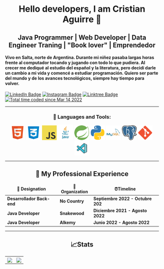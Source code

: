 <h1 align="center"> Hello developers, I am Cristian Aguirre 👋 </h1>

<h2 align="center">Java Programmer | Web Developer | Data Engineer Traning | "Book lover" | Emprendedor </h2>

<h4> Vivo en Salta, norte de Argentina. Durante mi niñez pasaba largas horas frente al computador tocando y jugando con todo lo que pudiera. Al crecer me dediqué al estudio del español y la literatura, pero decidí darle un cambio a mi vida y comencé a estudiar programación. Quiero ser parte del mundo y de los avances tecnológicos, siempre hay tiempo para volver. </h4>

[![LinkedIn Badge](https://img.shields.io/badge/LinkedIn-Profile-informational?style=flat&logo=linkedin&logoColor=white&color=0D76A8)](https://www.linkedin.com/in/cristian-aguirre-822858220/)
[![Instagram Badge](https://img.shields.io/badge/Instagram-Profile-informational?style=flat&logo=instagram&logoColor=white&color=0D76A8)](https://www.instagram.com/aguirre_cristian101/?hl=es-la)
[![Linktree Badge](https://img.shields.io/badge/Linktree-Profile-informational?style=flat&logo=linktree&logoColor=white&color=0D76A8)](https://linktr.ee/cristianaguirre.dev)
<a href="https://wakatime.com/@d3f07f69-eabd-42f0-80b2-9950f8e74bd3"><img src="https://wakatime.com/badge/user/d3f07f69-eabd-42f0-80b2-9950f8e74bd3.svg" alt="Total time coded since Mar 14 2022" /></a>


<hr>

<h3 align="center">💼 Languages and Tools:</h3>

<p align="center">
<img src="https://github.com/Cristianaaguirre/Cristianaaguirre/blob/main/assets/html.svg" alt="HTML" width="48" height="48"/>&nbsp;<img src="https://github.com/Cristianaaguirre/Cristianaaguirre/blob/main/assets/css.png" alt="CSS" width="48" height="48"/>&nbsp;<img src="https://github.com/Cristianaaguirre/Cristianaaguirre/blob/main/assets/js.png" alt="JavaScript" width="48" height="48"/>&nbsp;<img src="https://github.com/Cristianaaguirre/Cristianaaguirre/blob/main/assets/java.png" alt="Java" width="50" height="50"/>&nbsp;<img src="https://github.com/Cristianaaguirre/Cristianaaguirre/blob/main/assets/spring.svg" alt="Spring" width="48" height="48"/>&nbsp;<img src="https://github.com/Cristianaaguirre/Cristianaaguirre/blob/main/assets/python.png" alt="Python" width="48" height="48"/>&nbsp;<img src="https://github.com/Cristianaaguirre/Cristianaaguirre/blob/main/assets/mysql.svg" alt="MySQL" width="48" height="48"/>&nbsp;<img src="https://github.com/Cristianaaguirre/Cristianaaguirre/blob/main/assets/postgres.png" alt="Postgres" width="48" height="48"/>&nbsp;<img src="https://github.com/Cristianaaguirre/Cristianaaguirre/blob/main/assets/git.png" alt="Git" width="48" height="48"/>&nbsp;<img src="https://github.com/Cristianaaguirre/Cristianaaguirre/blob/main/assets/vscode.png" alt="VS" width="48" height="48"/>
</p>

<hr>

<h2 align="center" id = "work-experience">🚀 My Professional Experience </h2> 
<div align="center">
<table>
  <thead align="center">
    <tr border: none;>
      <td><b> 💼 Designation </b></td> 
      <td><b> 🏢Organization </b></td> 
      <td><b> ⏰Timeline  </b></td> 
      </tr>
  </thead>
  <tbody> 
   <tr>
      <td> <b> Desarrollador Back-end </b> </td>
      <td> <b> No Country </b> </td>
      <td> <b> Septiembre 2022 - Octubre 202 </b> </td>
   </tr>
    <tr>
      <td> <b> Java Developer </b> </td>
      <td> <b> Snakewood </b> </td>
      <td> <b> Diciembre 2021 - Agosto 2022 </b> </td>
   </tr>
   <tr>
      <td> <b> Java Developer </b> </td>
      <td> <b> Alkemy </b> </td>
      <td> <b> Junio 2022 - Agosto 2022 </b> </td>
   </tr>
   </tbody>	 
</table>
</div>

<hr>

<h2 align="center">&#x1f4c8;Stats </h2>

<table align="center" width=100%>
  <tr>
    <td align="center" style="padding=0;width=50%;">
      <img align="center" style="padding=0;" src="https://github-readme-stats.vercel.app/api/top-langs/?username=Cristianaaguirre&layout=compact&show_icons=true&title_color=4F8CC9&text_color=9f9f9f&bg_color=00000000&hide_border=true&icon_color=00000000&count_private=true&extra=skyra-project/skyra,skyra.pw,alestra,skyra-sharp,lycore,aurora,char,timestamp,anti-user-gateway,orm,eslint-config;binarytf/binarytf;discordjs/discord.js,collection;novariableglobal/mood,g.shift,global-engine;sapphire-project/framework,pieces,plugins,utilities" />
    </td>
    <td align="center" style="padding=0;width=50%;">
      <img align="center" style="padding=0;" src="https://github-readme-stats.vercel.app/api/?username=Cristianaaguirre&show_icons=true&title_color=4F8CC9&text_color=9f9f9f&bg_color=00000000&hide_border=true&icon_color=4F8CC9&hide_title=true&count_private=true" />
    </td>
  </tr>
</table>
